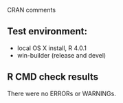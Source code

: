 CRAN comments

## Test environment:
* local OS X install, R 4.0.1
* win-builder (release and devel)

## R CMD check results
There were no ERRORs or WARNINGs. 

